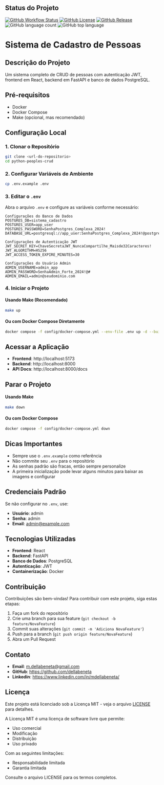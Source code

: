 ## Status do Projeto

[![GitHub Workflow Status](https://img.shields.io/github/actions/workflow/status/dellabeneta/python-peoples-crud/docker-publish.yml?label=Build)](https://github.com/dellabeneta/python-peoples-crud/actions)
[![GitHub License](https://img.shields.io/github/license/dellabeneta/python-peoples-crud)](https://github.com/dellabeneta/python-peoples-crud/blob/main/LICENSE)
[![GitHub Release](https://img.shields.io/github/v/release/dellabeneta/python-peoples-crud?include_prereleases)](https://github.com/dellabeneta/python-peoples-crud/releases)
![GitHub language count](https://img.shields.io/github/languages/count/dellabeneta/python-peoples-crud)
![GitHub top language](https://img.shields.io/github/languages/top/dellabeneta/python-peoples-crud)


# Sistema de Cadastro de Pessoas

## Descrição do Projeto
Um sistema completo de CRUD de pessoas com autenticação JWT, frontend em React, backend em FastAPI e banco de dados PostgreSQL.

## Pré-requisitos
- Docker
- Docker Compose
- Make (opcional, mas recomendado)

## Configuração Local

### 1. Clonar o Repositório
```bash
git clone <url-do-repositorio>
cd python-peoples-crud
```

### 2. Configurar Variáveis de Ambiente
```bash
cp .env.example .env
```

### 3. Editar o `.env`
Abra o arquivo `.env` e configure as variáveis conforme necessário:

```
Configurações do Banco de Dados
POSTGRES_DB=sistema_cadastro
POSTGRES_USER=app_user
POSTGRES_PASSWORD=SenhaPostgres_Complexa_2024!
DATABASE_URL=postgresql://app_user:SenhaPostgres_Complexa_2024!@postgres:5432/sistema_cadastro

Configurações de Autenticação JWT
JWT_SECRET_KEY=ChaveSecretaJWT_NuncaCompartilhe_Maisde32Caracteres!
JWT_ALGORITHM=HS256
JWT_ACCESS_TOKEN_EXPIRE_MINUTES=30

Configurações do Usuário Admin
ADMIN_USERNAME=admin_app
ADMIN_PASSWORD=SenhaAdmin_Forte_2024!@#
ADMIN_EMAIL=admin@seudominio.com
```

### 4. Iniciar o Projeto

#### Usando Make (Recomendado)
```bash
make up
```

#### Ou com Docker Compose Diretamente
```bash
docker compose -f config/docker-compose.yml --env-file .env up -d --build
```

## Acessar a Aplicação

- **Frontend**: http://localhost:5173
- **Backend**: http://localhost:8000
- **API Docs**: http://localhost:8000/docs

## Parar o Projeto

#### Usando Make
```bash
make down
```

#### Ou com Docker Compose
```bash
docker compose -f config/docker-compose.yml down
```

## Dicas Importantes

- Sempre use o `.env.example` como referência
- Não commite seu `.env` para o repositório
- As senhas padrão são fracas, então sempre personalize
- A primeira inicialização pode levar alguns minutos para baixar as imagens e configurar

## Credenciais Padrão

Se não configurar no `.env`, use:
- **Usuário**: admin
- **Senha**: admin
- **Email**: admin@example.com

## Tecnologias Utilizadas

- **Frontend**: React
- **Backend**: FastAPI
- **Banco de Dados**: PostgreSQL
- **Autenticação**: JWT
- **Containerização**: Docker

## Contribuição

Contribuições são bem-vindas! Para contribuir com este projeto, siga estas etapas:

1. Faça um fork do repositório
2. Crie uma branch para sua feature (`git checkout -b feature/NovaFeature`)
3. Commit suas alterações (`git commit -m 'Adiciona NovaFeature'`)
4. Push para a branch (`git push origin feature/NovaFeature`)
5. Abra um Pull Request

## Contato

- **Email**: m.dellabeneta@gmail.com  
- **GitHub**: https://github.com/dellabeneta        
- **Linkedin**: https://www.linkedin.com/in/mdellabeneta/

## Licença

Este projeto está licenciado sob a Licença MIT - veja o arquivo [LICENSE](LICENSE) para detalhes.

A Licença MIT é uma licença de software livre que permite:
- Uso comercial
- Modificação
- Distribuição
- Uso privado

Com as seguintes limitações:
- Responsabilidade limitada
- Garantia limitada

Consulte o arquivo LICENSE para os termos completos.
